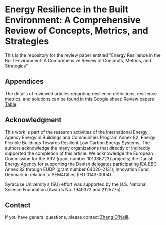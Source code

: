 # Energy Resilience in the Built Environment: A Comprehensive Review of Concepts, Metrics, and Strategies
This is the repository for the review paper entitled "Energy Resilience in the Built Environment: A Comprehensive Review of Concepts, Metrics, and Strategies"
## Appendices
The details of reviewed articles regarding resilience definitions, resilience metrics, and solutions can be found in this Google sheet:
Review papers [Table](https://docs.google.com/spreadsheets/d/1bmS0CmStCycvtJvWCZ-ksQh0Cen-DrTw/edit?usp=sharing&ouid=107733841341412190047&rtpof=true&sd=true).

## Acknowledgment
This work is part of the research activities of the International Energy Agency Energy in Buildings and Communities Program Annex 82, Energy Flexible Buildings Towards Resilient Low Carbon Energy Systems. The authors acknowledge the many organizations that directly or indirectly supported the completion of this article. We acknowledge the European Commission for the ARV (grant number 101036723) projects; the Danish Energy Agency for supporting the Danish delegates participating IEA EBC Annex 82 through EUDP (grant number 64020-2131); Innovation Fund Denmark in relation to SEM4Cities (IFD 0143-0004).

Syracuse University’s (SU) effort was supported by the U.S. National Science Foundation (Awards No. 1949372 and 2125775).

## Contact
If you have general questions, please contact [Zheng O'Neill](zoneill@tamu.edu).
